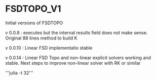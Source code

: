 # FSDTOPO_V1
 Initial versions of FSDTOPO

v 0.0.8 : executes but the internal results field does not make sense. Original 88 lines method to build K

v 0.0.10 : Linear FSD implementatio stable

v 0.0.14 : Linear FSD Topo and non-linear explicit solvers working and stable. Next steps to improve non-linear solver with RK or similar

'''julia -t 32'''
